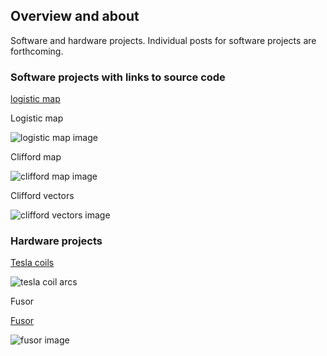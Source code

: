 ## Overview and about

Software and hardware projects. Individual posts for software projects are forthcoming.

### Software projects with links to source code

[logistic map](https://github.com/blbadger/logistic-map)

Logistic map

![logistic map image]({{https://blbadger.github.io}}/Logistic_zoom.png)

Clifford map

![clifford map image]({{https://blbadger.github.io}}clifford_attractor(9,9).png)

Clifford vectors 

![clifford vectors image]({{https://blbadger.github.io}}clifford_attractor_vectors(9,9).png)
 	
### Hardware projects

[Tesla coils](/tesla-coils.md)

![tesla coil arcs]({{https://blbadger.github.io}}newtesla.jpg)

Fusor

[Fusor](/fusor.md)

![fusor image]({{https://blbadger.github.io}}fusor-1-1.png)
